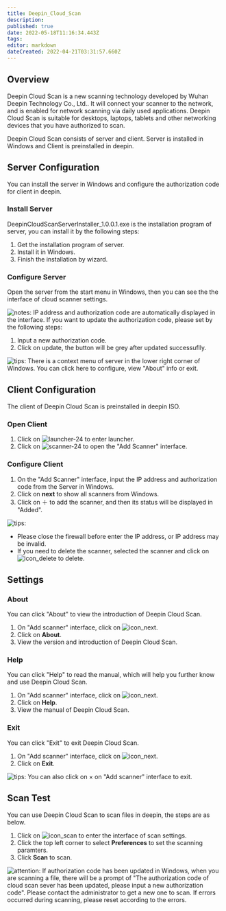 ```yaml
---
title: Deepin_Cloud_Scan
description: 
published: true
date: 2022-05-18T11:16:34.443Z
tags: 
editor: markdown
dateCreated: 2022-04-21T03:31:57.660Z
---
```


## Overview

Deepin Cloud Scan is a new scanning technology developed by Wuhan Deepin Technology Co., Ltd.. It will connect your scanner to the network, and is enabled for network scanning via daily used applications. Deepin Cloud Scan is suitable for desktops, laptops, tablets and other networking devices that you have authorized to scan.

Deepin Cloud Scan consists of server and client. Server is installed in Windows and Client is preinstalled in deepin.

## Server Configuration

You can install the server in Windows and configure the authorization code for client in deepin.

### Install Server

DeepinCloudScanServerInstaller_1.0.0.1.exe is the installation program of server, you can install it by the following steps:

1. Get the installation program of server.
2. Install it in Windows.
3. Finish the installation by wizard.

### Configure Server

Open the server from the start menu in Windows, then you can see the the interface of cloud scanner settings.

![notes](/images/2/2b/Notes_en.png): IP address and authorization code are automatically displayed in the interface. If you want to update the authorization code, please set by the following steps:

1. Input a new authorization code.
2. Click on update, the button will be grey after updated successuflly.

![tips](/images/a/a5/Tips_en.png): There is a context menu of server in the lower right corner of Windows. You can click here to configure, view "About" info or exit.

## Client Configuration

The client of Deepin Cloud Scan is preinstalled in deepin ISO.

### Open Client

1. Click on ![launcher-24](/images/1/18/Launcher_icon.png) to enter launcher.
2. Click on ![scanner-24](/images/7/73/Scanner-24.png) to open the "Add Scanner" interface.

### Configure Client

1. On the "Add Scanner" interface, input the IP address and authorization code from the Server in Windows.
2. Click on **next** to show all scanners from Windows.
3. Click on ＋ to add the scanner, and then its status will be displayed in "Added".

![tips](/images/a/a5/Tips_en.png):

- Please close the firewall before enter the IP address, or IP address may be invalid.
- If you need to delete the scanner, selected the scanner and click on ![icon_delete](icon/icon_delete.png) to delete.

## Settings

### About

You can click "About" to view the introduction of Deepin Cloud Scan.

1. On "Add scanner" interface, click on ![icon_next](/images/4/44/Icon_menu.png).
2. Click on **About**.
3. View the version and introduction of Deepin Cloud Scan.

### Help

You can click "Help" to read the manual, which will help you further know and use Deepin Cloud Scan.

1. On "Add scanner" interface, click on ![icon_next](/images/4/44/Icon_menu.png).
2. Click on **Help**.
3. View the manual of Deepin Cloud Scan.

### Exit

You can click "Exit" to exit Deepin Cloud Scan.

1. On "Add scanner" interface, click on ![icon_next](/images/4/44/Icon_menu.png).
2. Click on **Exit**.

![tips](/images/a/a5/Tips_en.png): You can also click on ×
on "Add scanner" interface to exit.

## Scan Test

You can use Deepin Cloud Scan to scan files in deepin, the steps are as below.

1. Click on ![icon_scan](icon/icon_scan.png) to enter the interface of scan settings.
2. Click the top left corner to select **Preferences** to set the scanning paramters.
3. Click **Scan** to scan.

![attention](/images/f/f5/Attention_en.png): If authorization code has been updated in Windows, when you are scanning a file, there will be a prompt of "The authorization code of cloud scan sever has been updated, please input a new authorization code". Please contact the administrator to get a new one to scan. If errors occurred during scanning, please reset according to the errors.

